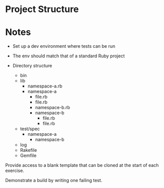 # Project Structure

# Notes

* Set up a dev environment where tests can be run
* The env should match that of a standard Ruby project

* Directory structure
  * bin
  * lib
      * namespace-a.rb
      * namespace-a
          * file.rb
          * file.rb
          * namespace-b.rb
          * namespace-b
              * file.rb
              * file.rb      
  * test/spec
      * namespace-a
          * namespace-b
  * log
  * Rakefile
  * Gemfile
  
Provide access to a blank template that can be cloned at the start of each exercise.

Demonstrate a build by writing one failing test.